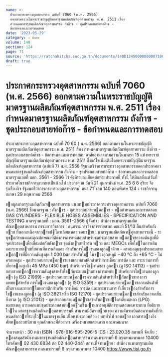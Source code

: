 ```yaml
---
name: >-
  ประกาศกระทรวงอุตสาหกรรม ฉบับที่ 7060 (พ.ศ. 2566)
  ออกตามความในพระราชบัญญัติมาตรฐานผลิตภัณฑ์อุตสาหกรรม พ.ศ. 2511 เรื่อง
  กำหนดมาตรฐานผลิตภัณฑ์อุตสาหกรรม ถังก๊าซ - ชุดประกอบสายท่อก๊าซ -
  ข้อกำหนดและการทดสอบ
date: '2023-05-29'
category: ง พิเศษ
volume: 140
section: 124
page: 71
source: 'https://ratchakitcha.soc.go.th/documents/140D124S0000000007100.pdf'
draft: true
---
```


# ประกาศกระทรวงอุตสาหกรรม ฉบับที่ 7060 (พ.ศ. 2566) ออกตามความในพระราชบัญญัติมาตรฐานผลิตภัณฑ์อุตสาหกรรม พ.ศ. 2511 เรื่อง กำหนดมาตรฐานผลิตภัณฑ์อุตสาหกรรม ถังก๊าซ - ชุดประกอบสายท่อก๊าซ - ข้อกำหนดและการทดสอบ

ประกาศกระทรวงอุตสาหกรรม ฉบับที่ 70 60 ( พ.ศ. 2566) ออกตามความในพระราชบัญญัติมาตรฐานผลิตภัณฑ์อุตสาหกรรม พ.ศ. 2511 เรื่อง กำหนดมาตรฐานผลิตภัณฑ์อุตสาหกรรม ถังก๊าซ - ชุดประกอบสายท่อก๊าซ - ข้อกาหนดและการทดสอบ อาศัยอานาจตามความในมาตรา 15 แห่งพระราชบัญญัติมาตรฐานผลิตภัณฑ์อุตสาหกรรม พ.ศ. 2511 ซึ่งแก้ไขเพิ่มเติมโดยพระราชบัญญัติมาตรฐานผลิตภัณฑ์อุตสาหกรรม (ฉบับที่ 7) พ.ศ. 2558 รัฐมนตรีว่าการกระทรวงอุตสาหกรรมออกประกาศกาหนดมาตรฐานผลิตภัณฑ์อุตสาหกรรม ถังก๊าซ - ชุดประกอบสายท่อก๊าซ - ข้อกาหนดและการทดสอบ มาตรฐานเลขที่ มอก. 3561 - 2566 ไว้ ดังมีรายละเอียดต่อท้ายประกาศนี้ ทั้งนี้ ให้มีผลตั้งแต่วันที่ประกาศในราชกิจจานุเบกษาเป็นต้ นไป ประกาศ ณ วันที่ 21 กุมภาพันธ์ พ.ศ. 25 6 6 สุริยะ จึงรุ่งเรืองกิจ รัฐมนตรีว่าการกระทรวงอุตสาหกรรม ้ หนา 71 ่ เลม 140 ตอนพิเศษ 124 ง ราชกิจจานุเบกษา 29 พฤษภาคม 2566

ขอมูลมาตรฐานผลิตภัณฑอุตสาหกรรม แนบทายประกาศกระทรวงอุตสาหกรรม ฉบับที่ 7060 (พ.ศ. 2566) ชื่อมาตรฐาน : ถังกาซ - ชุดประกอบสายทอกาซ - ขอกําหนดและการทดสอบ GAS CYLINDERS - FLEXIBLE HOSES ASSEMBLIES - SPECIFICATION AND TESTING มาตรฐานเลขที่ : มอก. 3561−2566 ผู้จัดทํา : สํานักงานมาตรฐานผลิตภัณฑอุตสาหกรรม กรรมการวิชาการ : อนุกรรมการวิชาการรายสาขา คณะที่ 51/13 ลิ้นสําหรับถังกาซ ที่นอกเหนือจากกาซปโตรเลียมเหลว ขอบขาย : มาตรฐานผลิตภัณฑอุตสาหกรรมนี้ - ระบุขอกําหนดและคุณลักษณะที่ต้องการการทดสอบสําหรับชุดประกอบสาย ทอกาซความดันสูงที่มีจุดประสงคเพื่อเชื่อมต่อกับถังกาซ ชุดถังกาซหรือรถ พวง และ MEGCs เพื่อใชในการเติมและระบายกาซที่สถานที่การผลิตและ สําหรับการใชงานของลูกคาด้วย - ครอบคลุมชุดประกอบสายทอกาซที่มีความดันสูงสุด 1 000 bar สําหรับใช ในชวงอุณหภูมิ −40 °C ถึง +65 °C - ไม่ครอบคลุม - ชุดประกอบสายทอกาซยางและพลาสติกสําหรับการเชื่อม การตัด และ กระบวนการที่เกี่ยวของสูงถึง 45 MPa (450 bar) สําหรับการใชงานของ ลูกคา (ดู ISO 14113) - ชุดประกอบสายทอกาซความดันสูงสําหรับใชกับระบบกาซทางการแพทย สําหรับการใชงานของลูกคา (ดู ISO 21969) - ชุดประกอบสายทอกาซความดันต่ําสําหรับใชกับกาซทางการแพทยสําหรับ การใชงานของลูกคา (ดู ISO 5359) - ชุดประกอบสายทอกาซความดันต่ําที่เป็นยางและเทอรโมพลาสติกสําหรับ การเชื่อม การตัด และกระบวนการ ที่เกี่ยวของสําหรับการใชงานของลูกคา (ดู ISO 3821 หรือ ISO 12170) - ชุดประกอบสายทอกาซสําหรับความเย็นยิ่งยวด (ดู ISO 21012) - ชุดประกอบสายทอกาซสําหรับกาซปโตรเลียมเหลว (LPG) หมายเหตุ การออกแบบชุดประกอบสายทอกำซซึ่งผานการอนุมัติการทดสอบเฉพาะแบบ ที่อธิบายไวใน มาตรฐานผลิตภัณฑอุตสาหกรรมนี้ สามารถมีอัตราสวนของ ความดันระเบิดต่อความดันที่กําหนดต่ํากวาที่ระบุไวในมาตรฐานอื่น เนื้อหาประกอบด้วย : บททั่วไป ขอบขาย เอกสารอางอิง ศัพทและบทนิยาม คุณลักษณะที่ต้องการ เครื่องหมายและฉลาก และภาคผนวก

จํานวนหน้า : 30 หน้า ISBN : 978-616-595-296-5 ICS : 23.020.35 สถานที่ จัดเก็บ : หองสมุดสํานักงานมาตรฐานผลิตภัณฑอุตสาหกรรม ถนนพระรามที่ 6 กรุงเทพมหานคร 10400 โทรศัพท 02 430 6834 ต่อ 02 440-2441 สถานที่จําหนาย : สํานักงานมาตรฐานผลิตภัณฑอุตสาหกรรม ถนนพระรามที่ 6 กรุงเทพมหานคร 10400 https://www.tisi.go.th
